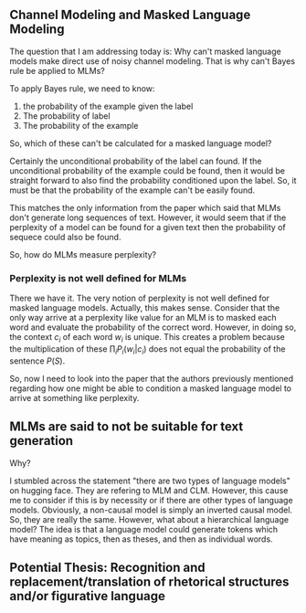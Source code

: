 ## Channel Modeling and Masked Language Modeling

The question that I am addressing today is: Why can't masked language models make direct use of noisy channel modeling. That is why can't Bayes rule be applied to MLMs?

To apply Bayes rule, we need to know:
1. the probability of the example given the label 
2. The probability of label
3. The probability of the example

So, which of these can't be calculated for a masked language model?

Certainly the unconditional probability of the label can found. If the unconditional probability of the example could be found, then it would be straight forward to also find the probability conditioned upon the label. So, it must be that the probability of the example can't be easily found.

This matches the only information from the paper which said that MLMs don't generate long sequences of text. However, it would seem that if the perplexity of a model can be found for a given text then the probability of sequece could also be found. 

So, how do MLMs measure perplexity? 

### Perplexity is not well defined for MLMs

There we have it. The very notion of perplexity is not well defined for masked language models. Actually, this makes sense. Consider that the only way arrive at a perplexity like value for an MLM is to masked each word and evaluate the probability of the correct word. However, in doing so, the context $c_i$ of each word $w_i$ is unique. This creates a problem because the multiplication of these $\prod_{i} P_i(w_i|c_i)$ does not equal the probability of the sentence $P(S)$.

So, now I need to look into the paper that the authors previously mentioned regarding how one might be able to condition a masked language model to arrive at something like perplexity. 

## MLMs are said to not be suitable for text generation

Why?


I stumbled across the statement "there are two types of language models" on hugging face. They are refering to MLM and CLM. However, this cause me to consider if this is by necessity or if there are other types of language models. Obviously, a non-causal model is simply an inverted causal model. So, they are really the same. However, what about a hierarchical language model? The idea is that a language model could generate tokens which have meaning as topics, then as theses, and then as individual words. 

## Potential Thesis: Recognition and replacement/translation of rhetorical structures and/or figurative language


